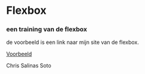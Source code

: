 # Flexbox
### een training van de flexbox

de voorbeeld is een link naar mijn site van de flexbox.

[Voorbeeld]()

Chris Salinas Soto